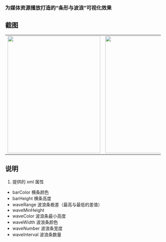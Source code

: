 
### 为媒体资源播放打造的“条形与波浪”可视化效果

## 截图
<table>
  <tr>
    <td><img width="300px" height="380px" src="https://raw.githubusercontent.com/DuanJiaNing/BarWavesVew/master/screenshort.gif"></td>
    <td><img width="700px" height="380px" src="https://raw.githubusercontent.com/DuanJiaNing/BarWavesVew/master/screenshort01.gif"></td>
  </tr>
</table>

## 说明

1. 提供的 xml 属性

- barColor  横条颜色
- barHeight  横条高度
- waveRange  波浪条极差（最高与最低的差值）
- waveMinHeight  
- waveColor  波浪条最小高度
- waveWidth  波浪条颜色
- waveNumber  波浪条宽度
- waveInterval  波浪条数量
